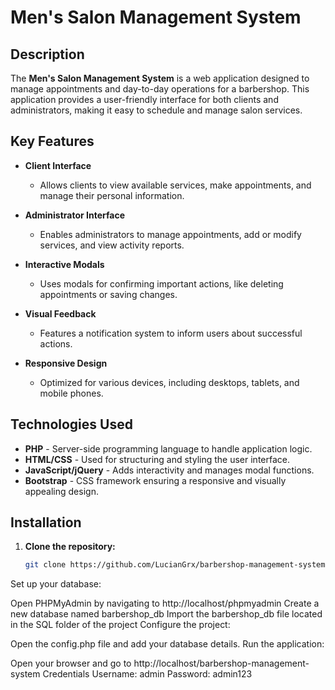 # Men's Salon Management System

## Description

The **Men's Salon Management System** is a web application designed to manage appointments and day-to-day operations for a barbershop. This application provides a user-friendly interface for both clients and administrators, making it easy to schedule and manage salon services.

## Key Features

- **Client Interface**  
  - Allows clients to view available services, make appointments, and manage their personal information.
  
- **Administrator Interface**  
  - Enables administrators to manage appointments, add or modify services, and view activity reports.
  
- **Interactive Modals**  
  - Uses modals for confirming important actions, like deleting appointments or saving changes.
  
- **Visual Feedback**  
  - Features a notification system to inform users about successful actions.
  
- **Responsive Design**  
  - Optimized for various devices, including desktops, tablets, and mobile phones.

## Technologies Used

- **PHP** - Server-side programming language to handle application logic.
- **HTML/CSS** - Used for structuring and styling the user interface.
- **JavaScript/jQuery** - Adds interactivity and manages modal functions.
- **Bootstrap** - CSS framework ensuring a responsive and visually appealing design.

## Installation

1. **Clone the repository:**

   ```bash
   git clone https://github.com/LucianGrx/barbershop-management-system.git
Set up your database:

Open PHPMyAdmin by navigating to http://localhost/phpmyadmin
Create a new database named barbershop_db
Import the barbershop_db file located in the SQL folder of the project
Configure the project:

Open the config.php file and add your database details.
Run the application:

Open your browser and go to http://localhost/barbershop-management-system
Credentials
Username: admin
Password: admin123

   

